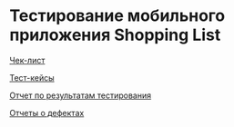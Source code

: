 # Тестирование мобильного приложения Shopping List
[Чек-лист](https://docs.google.com/spreadsheets/d/1W5v_0h3p5ibq2wCwPBCoi_j3su4SaDi3LIB56QTQBOw/edit?usp=sharing)

[Тест-кейсы](https://github.com/Ramilia7/mobile/blob/main/G9-2025-02-06.pdf)

[Отчет по результатам тестирования](https://docs.google.com/document/d/1JcA22QO7oRJLiNhLkSBh-KlOQqh4f-tN6iJ9Zwls6eE/edit?usp=sharing) 

[Отчеты о дефектах](https://docs.google.com/spreadsheets/d/1-v5_x88kQRF6m0Y2ejxNQSJ_Sfuvey6VQCuNxqBLAPc/edit?usp=sharing)